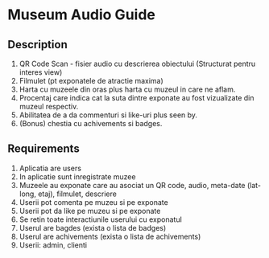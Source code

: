 Museum Audio Guide
==================

Description
-----------

1. QR Code Scan - fisier audio cu descrierea obiectului (Structurat pentru interes view) 
2. Filmulet (pt exponatele de atractie maxima)
3. Harta cu muzeele din oras plus harta cu muzeul in care ne aflam.
4. Procentaj care indica cat la suta dintre exponate au fost vizualizate din muzeul respectiv.
5. Abilitatea de a da commenturi si like-uri plus seen by. 
6. (Bonus) chestia cu achivements si badges.


Requirements
------------

1. Aplicatia are users
2. In aplicatie sunt inregistrate muzee
3. Muzeele au exponate care au asociat un QR code,  audio, meta-date (lat-long, etaj), filmulet, descriere
4. Userii pot comenta pe muzeu si pe exponate
5. Userii pot da like pe muzeu si pe exponate
6. Se retin toate interactiunile userului cu exponatul
7. Userul are bagdes (exista o lista de badges)
8. Userul are achivements (exista o lista de achivements)
9. Userii: admin, clienti


